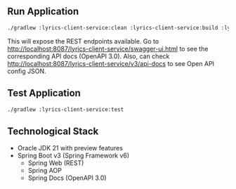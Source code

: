 ## Run Application

```bash
./gradlew :lyrics-client-service:clean :lyrics-client-service:build :lyrics-client-service:bootRun
```

This will expose the REST endpoints available. Go to [http://localhost:8087/lyrics-client-service/swagger-ui.html](http://localhost:8087/lyrics-client-service/swagger-ui.html) to see the corresponding API docs (OpenAPI 3.0). 
Also, can check [http://localhost:8087/lyrics-client-service/v3/api-docs](http://localhost:8081/user-service/v3/api-docs) to see Open API config JSON.

## Test Application

```bash
./gradlew :lyrics-client-service:test
```

## Technological Stack

* Oracle JDK 21 with preview features
* Spring Boot v3 (Spring Framework v6)
  * Spring Web (REST)
  * Spring AOP
  * Spring Docs (OpenAPI 3.0)
